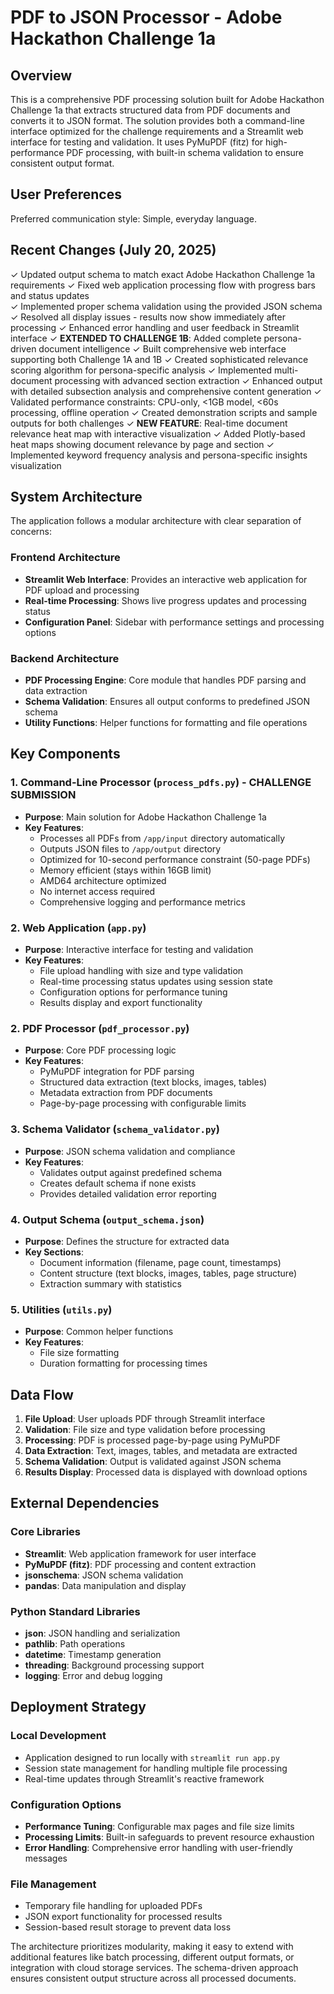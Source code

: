 # PDF to JSON Processor - Adobe Hackathon Challenge 1a

## Overview

This is a comprehensive PDF processing solution built for Adobe Hackathon Challenge 1a that extracts structured data from PDF documents and converts it to JSON format. The solution provides both a command-line interface optimized for the challenge requirements and a Streamlit web interface for testing and validation. It uses PyMuPDF (fitz) for high-performance PDF processing, with built-in schema validation to ensure consistent output format.

## User Preferences

Preferred communication style: Simple, everyday language.

## Recent Changes (July 20, 2025)

✓ Updated output schema to match exact Adobe Hackathon Challenge 1a requirements
✓ Fixed web application processing flow with progress bars and status updates  
✓ Implemented proper schema validation using the provided JSON schema
✓ Resolved all display issues - results now show immediately after processing
✓ Enhanced error handling and user feedback in Streamlit interface
✓ **EXTENDED TO CHALLENGE 1B**: Added complete persona-driven document intelligence
✓ Built comprehensive web interface supporting both Challenge 1A and 1B
✓ Created sophisticated relevance scoring algorithm for persona-specific analysis
✓ Implemented multi-document processing with advanced section extraction
✓ Enhanced output with detailed subsection analysis and comprehensive content generation
✓ Validated performance constraints: CPU-only, <1GB model, <60s processing, offline operation
✓ Created demonstration scripts and sample outputs for both challenges
✓ **NEW FEATURE**: Real-time document relevance heat map with interactive visualization
✓ Added Plotly-based heat maps showing document relevance by page and section
✓ Implemented keyword frequency analysis and persona-specific insights visualization

## System Architecture

The application follows a modular architecture with clear separation of concerns:

### Frontend Architecture
- **Streamlit Web Interface**: Provides an interactive web application for PDF upload and processing
- **Real-time Processing**: Shows live progress updates and processing status
- **Configuration Panel**: Sidebar with performance settings and processing options

### Backend Architecture
- **PDF Processing Engine**: Core module that handles PDF parsing and data extraction
- **Schema Validation**: Ensures all output conforms to predefined JSON schema
- **Utility Functions**: Helper functions for formatting and file operations

## Key Components

### 1. Command-Line Processor (`process_pdfs.py`) - CHALLENGE SUBMISSION
- **Purpose**: Main solution for Adobe Hackathon Challenge 1a
- **Key Features**:
  - Processes all PDFs from `/app/input` directory automatically
  - Outputs JSON files to `/app/output` directory
  - Optimized for 10-second performance constraint (50-page PDFs)
  - Memory efficient (stays within 16GB limit)
  - AMD64 architecture optimized
  - No internet access required
  - Comprehensive logging and performance metrics

### 2. Web Application (`app.py`)
- **Purpose**: Interactive interface for testing and validation
- **Key Features**:
  - File upload handling with size and type validation
  - Real-time processing status updates using session state
  - Configuration options for performance tuning
  - Results display and export functionality

### 2. PDF Processor (`pdf_processor.py`)
- **Purpose**: Core PDF processing logic
- **Key Features**:
  - PyMuPDF integration for PDF parsing
  - Structured data extraction (text blocks, images, tables)
  - Metadata extraction from PDF documents
  - Page-by-page processing with configurable limits

### 3. Schema Validator (`schema_validator.py`)
- **Purpose**: JSON schema validation and compliance
- **Key Features**:
  - Validates output against predefined schema
  - Creates default schema if none exists
  - Provides detailed validation error reporting

### 4. Output Schema (`output_schema.json`)
- **Purpose**: Defines the structure for extracted data
- **Key Sections**:
  - Document information (filename, page count, timestamps)
  - Content structure (text blocks, images, tables, page structure)
  - Extraction summary with statistics

### 5. Utilities (`utils.py`)
- **Purpose**: Common helper functions
- **Key Features**:
  - File size formatting
  - Duration formatting for processing times

## Data Flow

1. **File Upload**: User uploads PDF through Streamlit interface
2. **Validation**: File size and type validation before processing
3. **Processing**: PDF is processed page-by-page using PyMuPDF
4. **Data Extraction**: Text, images, tables, and metadata are extracted
5. **Schema Validation**: Output is validated against JSON schema
6. **Results Display**: Processed data is displayed with download options

## External Dependencies

### Core Libraries
- **Streamlit**: Web application framework for user interface
- **PyMuPDF (fitz)**: PDF processing and content extraction
- **jsonschema**: JSON schema validation
- **pandas**: Data manipulation and display

### Python Standard Libraries
- **json**: JSON handling and serialization
- **pathlib**: Path operations
- **datetime**: Timestamp generation
- **threading**: Background processing support
- **logging**: Error and debug logging

## Deployment Strategy

### Local Development
- Application designed to run locally with `streamlit run app.py`
- Session state management for handling multiple file processing
- Real-time updates through Streamlit's reactive framework

### Configuration Options
- **Performance Tuning**: Configurable max pages and file size limits
- **Processing Limits**: Built-in safeguards to prevent resource exhaustion
- **Error Handling**: Comprehensive error handling with user-friendly messages

### File Management
- Temporary file handling for uploaded PDFs
- JSON export functionality for processed results
- Session-based result storage to prevent data loss

The architecture prioritizes modularity, making it easy to extend with additional features like batch processing, different output formats, or integration with cloud storage services. The schema-driven approach ensures consistent output structure across all processed documents.
